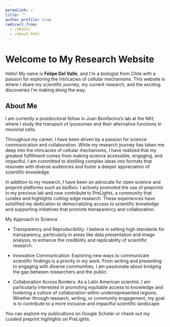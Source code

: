 ```yaml
---
permalink: /
title: ""
author_profile: true
redirect_from: 
  - /about/
  - /about.html
---
```

# Welcome to My Research Website

Hello! My name is **Felipe Del Valle**, and I'm a biologist from Chile with a passion for exploring the intricacies of cellular mechanisms. This website is where I share my scientific journey, my current research, and the exciting discoveries I'm making along the way.

## About Me

I am currently a postdoctoral fellow in Juan Bonifacino’s lab at the NIH, where I study the transport of lysosomes and their alternative functions in neuronal cells.

Throughout my career, I have been driven by a passion for science communication and collaboration. While my research journey has taken me deep into the intricacies of cellular mechanisms, I have realized that my greatest fulfillment comes from making science accessible, engaging, and impactful. I am committed to distilling complex ideas into formats that resonate with diverse audiences and foster a deeper appreciation of scientific knowledge.

In addition to my research, I have been an advocate for open science and preprint platforms such as bioRxiv. I actively promoted the use of preprints in my previous lab and now contribute to PreLights, a community that curates and highlights cutting-edge research. These experiences have solidified my dedication to democratizing access to scientific knowledge and supporting initiatives that promote transparency and collaboration.

My Approach to Science

* Transparency and Reproducibility: I believe in setting high standards for transparency, particularly in areas like data presentation and image analysis, to enhance the credibility and replicability of scientific research.

* Innovative Communication: Exploring new ways to communicate scientific findings is a priority in my work. From writing and presenting to engaging with diverse communities, I am passionate about bridging the gap between researchers and the public.

* Collaboration Across Borders: As a Latin American scientist, I am particularly interested in promoting equitable access to knowledge and fostering a culture of collaboration within underrepresented regions.
Whether through research, writing, or community engagement, my goal is to contribute to a more inclusive and impactful scientific landscape.

You can explore my publications on Google Scholar or check out my curated preprint highlights on PreLights.

